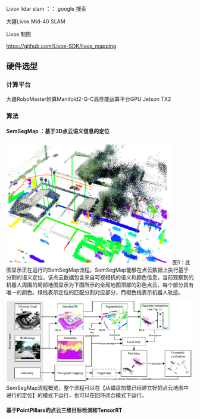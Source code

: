 <!--
 * @Author: your name
 * @Date: 2022-03-30 09:01:29
 * @LastEditTime: 2022-03-31 15:53:53
 * @LastEditors: Please set LastEditors
 * @Description: 打开koroFileHeader查看配置 进行设置: https://github.com/OBKoro1/koro1FileHeader/wiki/%E9%85%8D%E7%BD%AE
 * @FilePath: \LearningNote\Livox lidar slam.md
-->
Livox lidar slam ：： google 搜索



大疆Livox Mid-40 SLAM
 
Livox 制图

https://github.com/Livox-SDK/livox_mapping 



## 硬件选型

### 计算平台
大疆RoboMaster妙算Manifold2-G-C高性能运算平台GPU Jetson TX2


### 算法

#### SemSegMap ：基于3D点云语义信息的定位

![avatar](semseg.png)
图1：此图显示正在运行的SemSegMap流程。SemSegMap能够在点云数据上执行基于分割的语义定位，该点云数据包含来自可视相机的语义和颜色信息，当前观察到的机器人周围的局部地图显示为下图所示的全局地图顶部的彩色点云，每个部分具有唯一的颜色。绿线表示定位的匹配分割对应部分，而橙色线表示机器人轨迹。

![avatar](semseg2.png)
SemSegMap流程概览，整个流程可以在【从磁盘加载已经建立好的点云地图中进行的定位】的模式下运行，也可以在回环闭合模式下运行。

#### 基于PointPillars的点云三维目标检测和TensorRT





